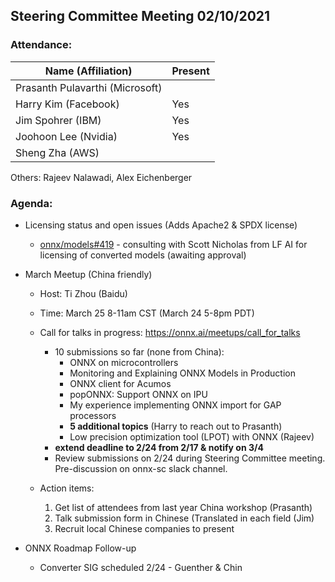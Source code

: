 ## Steering Committee Meeting 02/10/2021

### Attendance:

| Name (Affiliation)              | Present  |
| ------------------------------- | -------- |
| Prasanth Pulavarthi (Microsoft) |      |
| Harry Kim (Facebook)            |  Yes    |
| Jim Spohrer (IBM)               |  Yes    |
| Joohoon Lee (Nvidia)            |  Yes    |
| Sheng Zha (AWS)                 |      |

Others: Rajeev Nalawadi, Alex Eichenberger

### Agenda:

* Licensing status and open issues (Adds Apache2 & SPDX license)
    * [onnx/models#419](https://github.com/onnx/models/pull/419) - consulting with Scott Nicholas from LF AI for licensing of converted models (awaiting approval)

* March Meetup (China friendly)
    * Host: Ti Zhou (Baidu)
    * Time: March 25 8-11am CST (March 24 5-8pm PDT)
    * Call for talks in progress: https://onnx.ai/meetups/call_for_talks
        * 10 submissions so far (none from China):
           * ONNX on microcontrollers
           * Monitoring and Explaining ONNX Models in Production
           * ONNX client for Acumos
           * popONNX: Support ONNX on IPU
           * My experience implementing ONNX import for GAP processors
           * **5 additional topics** (Harry to reach out to Prasanth)
           * Low precision optimization tool (LPOT) with ONNX (Rajeev)
        * **extend deadline to 2/24 from 2/17 & notify on 3/4**
        * Review submissions on 2/24 during Steering Committee meeting. Pre-discussion on onnx-sc slack channel. 
    
    * Action items:
        1. Get list of attendees from last year China workshop (Prasanth)
        1. Talk submission form in Chinese (Translated in each field (Jim)
        1. Recruit local Chinese companies to present
            
* ONNX Roadmap Follow-up
    * Converter SIG scheduled 2/24 - Guenther & Chin

